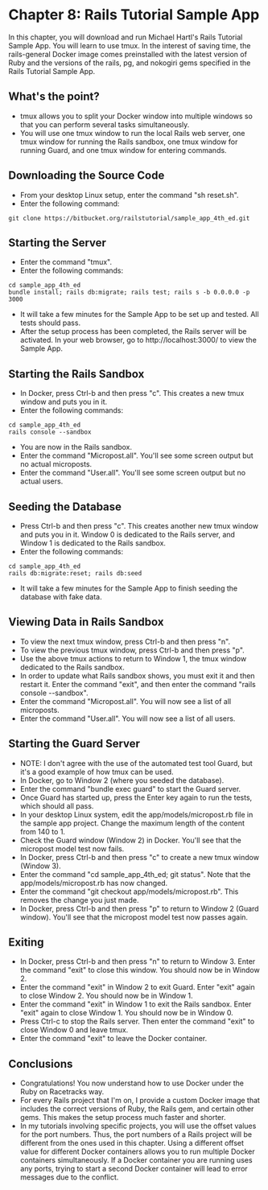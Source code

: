 # Chapter 8: Rails Tutorial Sample App

In this chapter, you will download and run Michael Hartl's Rails Tutorial Sample App.  You will learn to use tmux.  In the interest of saving time, the rails-general Docker image comes preinstalled with the latest version of Ruby and the versions of the rails, pg, and nokogiri gems specified in the Rails Tutorial Sample App.

## What's the point?
* tmux allows you to split your Docker window into multiple windows so that you can perform several tasks simultaneously.
* You will use one tmux window to run the local Rails web server, one tmux window for running the Rails sandbox, one tmux window for running Guard, and one tmux window for entering commands.

## Downloading the Source Code
* From your desktop Linux setup, enter the command "sh reset.sh".
* Enter the following command:
```
git clone https://bitbucket.org/railstutorial/sample_app_4th_ed.git
```

## Starting the Server
* Enter the command "tmux".
* Enter the following commands:
```
cd sample_app_4th_ed
bundle install; rails db:migrate; rails test; rails s -b 0.0.0.0 -p 3000
```
* It will take a few minutes for the Sample App to be set up and tested.  All tests should pass.
* After the setup process has been completed, the Rails server will be activated.  In your web browser, go to http://localhost:3000/ to view the Sample App.

## Starting the Rails Sandbox
* In Docker, press Ctrl-b and then press "c".  This creates a new tmux window and puts you in it.
* Enter the following commands:
```
cd sample_app_4th_ed
rails console --sandbox
```
* You are now in the Rails sandbox.
* Enter the command "Micropost.all".  You'll see some screen output but no actual microposts.
* Enter the command "User.all".  You'll see some screen output but no actual users.

## Seeding the Database
* Press Ctrl-b and then press "c".  This creates another new tmux window and puts you in it.  Window 0 is dedicated to the Rails server, and Window 1 is dedicated to the Rails sandbox.
* Enter the following commands:
```
cd sample_app_4th_ed
rails db:migrate:reset; rails db:seed
```
* It will take a few minutes for the Sample App to finish seeding the database with fake data.

## Viewing Data in Rails Sandbox
* To view the next tmux window, press Ctrl-b and then press "n".
* To view the previous tmux window, press Ctrl-b and then press "p".
* Use the above tmux actions to return to Window 1, the tmux window dedicated to the Rails sandbox.
* In order to update what Rails sandbox shows, you must exit it and then restart it.  Enter the command "exit", and then enter the command "rails console --sandbox".
* Enter the command "Micropost.all".  You will now see a list of all microposts.
* Enter the command "User.all".  You will now see a list of all users.

## Starting the Guard Server
* NOTE: I don't agree with the use of the automated test tool Guard, but it's a good example of how tmux can be used.
* In Docker, go to Window 2 (where you seeded the database).
* Enter the command "bundle exec guard" to start the Guard server.
* Once Guard has started up, press the Enter key again to run the tests, which should all pass.
* In your desktop Linux system, edit the app/models/micropost.rb file in the sample app project.  Change the maximum length of the content from 140 to 1.
* Check the Guard window (Window 2) in Docker.  You'll see that the micropost model test now fails.
* In Docker, press Ctrl-b and then press "c" to create a new tmux window (Window 3).
* Enter the command "cd sample_app_4th_ed; git status".  Note that the app/models/micropost.rb has now changed.
* Enter the command "git checkout app/models/micropost.rb".  This removes the change you just made.
* In Docker, press Ctrl-b and then press "p" to return to Window 2 (Guard window).  You'll see that the micropost model test now passes again.

## Exiting
* In Docker, press Ctrl-b and then press "n" to return to Window 3.  Enter the command "exit" to close this window.  You should now be in Window 2.
* Enter the command "exit" in Window 2 to exit Guard.  Enter "exit" again to close Window 2.  You should now be in Window 1.
* Enter the command "exit" in Window 1 to exit the Rails sandbox.  Enter "exit" again to close Window 1.  You should now be in Window 0.
* Press Ctrl-c to stop the Rails server.  Then enter the command "exit" to close Window 0 and leave tmux.
* Enter the command "exit" to leave the Docker container.

## Conclusions
* Congratulations!  You now understand how to use Docker under the Ruby on Racetracks way.
* For every Rails project that I'm on, I provide a custom Docker image that includes the correct versions of Ruby, the Rails gem, and certain other gems.  This makes the setup process much faster and shorter.
* In my tutorials involving specific projects, you will use the offset values for the port numbers.  Thus, the port numbers of a Rails project will be different from the ones used in this chapter.  Using a different offset value for different Docker containers allows you to run multiple Docker containers simultaneously.  If a Docker container you are running uses any ports, trying to start a second Docker container will lead to error messages due to the conflict.
